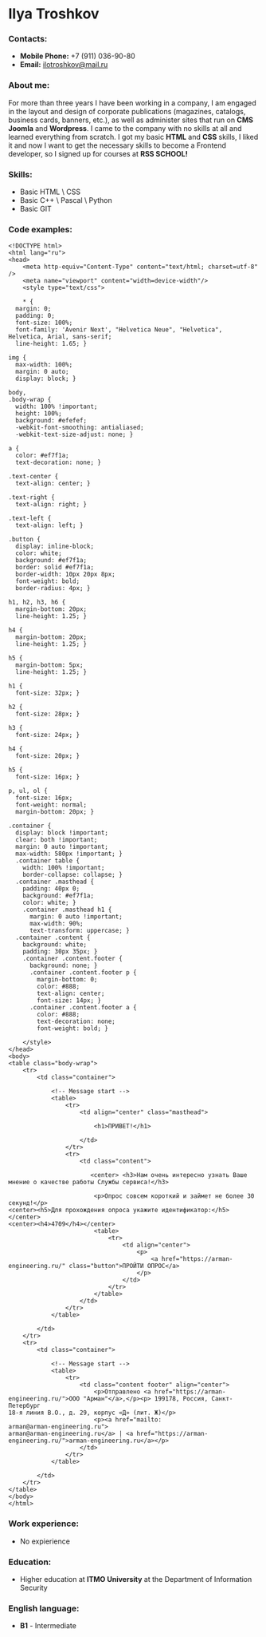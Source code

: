 # Ilya Troshkov 
### **Contacts:**
- **Mobile Phone:** +7 (911) 036-90-80
- **Email:** ilotroshkov@mail.ru

### **About me:**
For more than three years I have been working in a company, I am engaged in the layout and design of corporate publications (magazines, catalogs, business cards, banners, etc.), as well as administer sites that run on **CMS Joomla** and **Wordpress**. I came to the company with no skills at all and learned everything from scratch. I got my basic **HTML** and **CSS** skills, I liked it and now I want to get the necessary skills to become a Frontend developer, so I signed up for courses at **RSS SCHOOL!**

### **Skills:**
- Basic HTML \ CSS
- Basic C++ \ Pascal \ Python
- Basic GIT

### **Code examples:**
```
<!DOCTYPE html>
<html lang="ru">
<head>
    <meta http-equiv="Content-Type" content="text/html; charset=utf-8" />
    <meta name="viewport" content="width=device-width"/>
    <style type="text/css">

    * {
  margin: 0;
  padding: 0;
  font-size: 100%;
  font-family: 'Avenir Next', "Helvetica Neue", "Helvetica", Helvetica, Arial, sans-serif;
  line-height: 1.65; }

img {
  max-width: 100%;
  margin: 0 auto;
  display: block; }

body,
.body-wrap {
  width: 100% !important;
  height: 100%;
  background: #efefef;
  -webkit-font-smoothing: antialiased;
  -webkit-text-size-adjust: none; }

a {
  color: #ef7f1a;
  text-decoration: none; }

.text-center {
  text-align: center; }

.text-right {
  text-align: right; }

.text-left {
  text-align: left; }

.button {
  display: inline-block;
  color: white;
  background: #ef7f1a;
  border: solid #ef7f1a;
  border-width: 10px 20px 8px;
  font-weight: bold;
  border-radius: 4px; }

h1, h2, h3, h6 {
  margin-bottom: 20px;
  line-height: 1.25; }

h4 {
  margin-bottom: 20px;
  line-height: 1.25; }

h5 {
  margin-bottom: 5px;
  line-height: 1.25; }

h1 {
  font-size: 32px; }

h2 {
  font-size: 28px; }

h3 {
  font-size: 24px; }

h4 {
  font-size: 20px; }

h5 {
  font-size: 16px; }

p, ul, ol {
  font-size: 16px;
  font-weight: normal;
  margin-bottom: 20px; }

.container {
  display: block !important;
  clear: both !important;
  margin: 0 auto !important;
  max-width: 580px !important; }
  .container table {
    width: 100% !important;
    border-collapse: collapse; }
  .container .masthead {
    padding: 40px 0;
    background: #ef7f1a;
    color: white; }
    .container .masthead h1 {
      margin: 0 auto !important;
      max-width: 90%;
      text-transform: uppercase; }
  .container .content {
    background: white;
    padding: 30px 35px; }
    .container .content.footer {
      background: none; }
      .container .content.footer p {
        margin-bottom: 0;
        color: #888;
        text-align: center;
        font-size: 14px; }
      .container .content.footer a {
        color: #888;
        text-decoration: none;
        font-weight: bold; }

    </style>
</head>
<body>
<table class="body-wrap">
    <tr>
        <td class="container">

            <!-- Message start -->
            <table>
                <tr>
                    <td align="center" class="masthead">

                        <h1>ПРИВЕТ!</h1>

                    </td>
                </tr>
                <tr>
                    <td class="content">

                       <center> <h3>Нам очень интересно узнать Ваше мнение о качестве работы Службы сервиса!</h3>

                        <p>Опрос совсем короткий и займет не более 30 секунд!</p>
<center><h5>Для прохождения опроса укажите идентификатор:</h5></center>
<center><h4>4709</h4></center>
                        <table>
                            <tr>
                                <td align="center">
                                    <p>
                                        <a href="https://arman-engineering.ru/" class="button">ПРОЙТИ ОПРОС</a>
                                    </p>
                                </td>
                            </tr>
                        </table>
                    </td>
                </tr>
            </table>

        </td>
    </tr>
    <tr>
        <td class="container">

            <!-- Message start -->
            <table>
                <tr>
                    <td class="content footer" align="center">
                        <p>Отправлено <a href="https://arman-engineering.ru/">ООО "Арман"</a>,</p><p> 199178, Россия, Санкт-Петербург
18-я линия В.О., д. 29, корпус «Д» (лит. Ж)</p>
                        <p><a href="mailto:
arman@arman-engineering.ru">
arman@arman-engineering.ru</a> | <a href="https://arman-engineering.ru/">arman-engineering.ru</a></p>
                    </td>
                </tr>
            </table>

        </td>
    </tr>
</table>
</body>
</html>
```
### **Work experience:**
- No expierience

### **Education:**
- Higher education at **ITMO University** at the Department of Information Security

### **English language:**
- **B1** - Intermediate